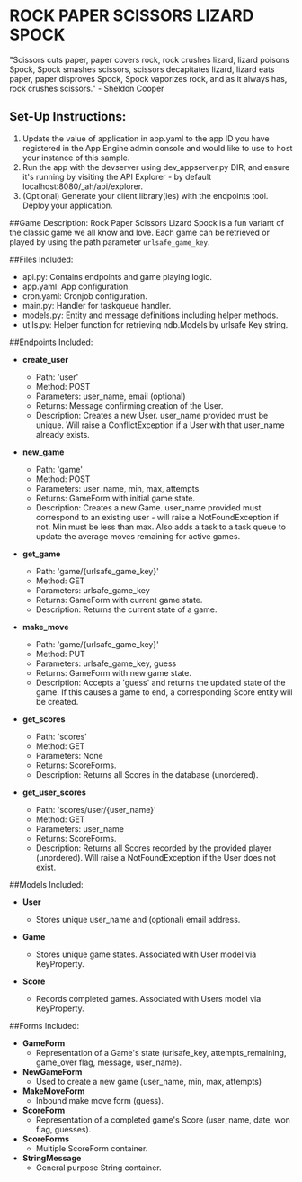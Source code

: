 # ROCK PAPER SCISSORS LIZARD SPOCK

"Scissors cuts paper, paper covers rock, rock crushes lizard, lizard poisons Spock, Spock smashes scissors,
scissors decapitates lizard, lizard eats paper, paper disproves Spock, Spock vaporizes rock, and as it always has,
rock crushes scissors."      - Sheldon Cooper


## Set-Up Instructions:
1.  Update the value of application in app.yaml to the app ID you have registered
 in the App Engine admin console and would like to use to host your instance of this sample.
1.  Run the app with the devserver using dev_appserver.py DIR, and ensure it's
 running by visiting the API Explorer - by default localhost:8080/_ah/api/explorer.
1.  (Optional) Generate your client library(ies) with the endpoints tool.
 Deploy your application.
 
 
 
##Game Description:
Rock Paper Scissors Lizard Spock is a fun variant of the classic game we all know and love.
Each game can be retrieved or played by using the path parameter
`urlsafe_game_key`.

##Files Included:
 - api.py: Contains endpoints and game playing logic.
 - app.yaml: App configuration.
 - cron.yaml: Cronjob configuration.
 - main.py: Handler for taskqueue handler.
 - models.py: Entity and message definitions including helper methods.
 - utils.py: Helper function for retrieving ndb.Models by urlsafe Key string.

##Endpoints Included:
 - **create_user**
    - Path: 'user'
    - Method: POST
    - Parameters: user_name, email (optional)
    - Returns: Message confirming creation of the User.
    - Description: Creates a new User. user_name provided must be unique. Will 
    raise a ConflictException if a User with that user_name already exists.
    
 - **new_game**
    - Path: 'game'
    - Method: POST
    - Parameters: user_name, min, max, attempts
    - Returns: GameForm with initial game state.
    - Description: Creates a new Game. user_name provided must correspond to an
    existing user - will raise a NotFoundException if not. Min must be less than
    max. Also adds a task to a task queue to update the average moves remaining
    for active games.
     
 - **get_game**
    - Path: 'game/{urlsafe_game_key}'
    - Method: GET
    - Parameters: urlsafe_game_key
    - Returns: GameForm with current game state.
    - Description: Returns the current state of a game.
    
 - **make_move**
    - Path: 'game/{urlsafe_game_key}'
    - Method: PUT
    - Parameters: urlsafe_game_key, guess
    - Returns: GameForm with new game state.
    - Description: Accepts a 'guess' and returns the updated state of the game.
    If this causes a game to end, a corresponding Score entity will be created.
    
 - **get_scores**
    - Path: 'scores'
    - Method: GET
    - Parameters: None
    - Returns: ScoreForms.
    - Description: Returns all Scores in the database (unordered).
    
 - **get_user_scores**
    - Path: 'scores/user/{user_name}'
    - Method: GET
    - Parameters: user_name
    - Returns: ScoreForms. 
    - Description: Returns all Scores recorded by the provided player (unordered).
    Will raise a NotFoundException if the User does not exist.


##Models Included:
 - **User**
    - Stores unique user_name and (optional) email address.
    
 - **Game**
    - Stores unique game states. Associated with User model via KeyProperty.
    
 - **Score**
    - Records completed games. Associated with Users model via KeyProperty.
    
##Forms Included:
 - **GameForm**
    - Representation of a Game's state (urlsafe_key, attempts_remaining,
    game_over flag, message, user_name).
 - **NewGameForm**
    - Used to create a new game (user_name, min, max, attempts)
 - **MakeMoveForm**
    - Inbound make move form (guess).
 - **ScoreForm**
    - Representation of a completed game's Score (user_name, date, won flag,
    guesses).
 - **ScoreForms**
    - Multiple ScoreForm container.
 - **StringMessage**
    - General purpose String container.